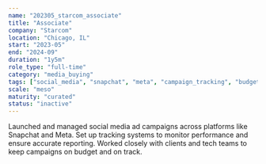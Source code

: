 ```yaml
---
name: "202305_starcom_associate"
title: "Associate"
company: "Starcom"
location: "Chicago, IL"
start: "2023-05"
end: "2024-09"
duration: "1y5m"
role_type: "full-time"
category: "media_buying"
tags: ["social_media", "snapchat", "meta", "campaign_tracking", "budget"]
scale: "meso"
maturity: "curated"
status: "inactive"
---
```


Launched and managed social media ad campaigns across platforms like Snapchat and Meta. Set up tracking systems to monitor performance and ensure accurate reporting. Worked closely with clients and tech teams to keep campaigns on budget and on track.
